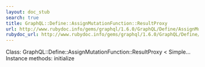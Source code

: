 ```yaml
---
layout: doc_stub
search: true
title: GraphQL::Define::AssignMutationFunction::ResultProxy
url: http://www.rubydoc.info/gems/graphql/1.6.0/GraphQL/Define/AssignMutationFunction/ResultProxy
rubydoc_url: http://www.rubydoc.info/gems/graphql/1.6.0/GraphQL/Define/AssignMutationFunction/ResultProxy
---
```


Class: GraphQL::Define::AssignMutationFunction::ResultProxy < Simple...
Instance methods:
initialize

